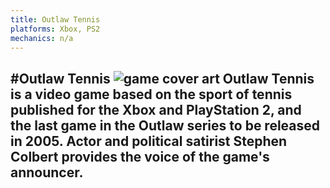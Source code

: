 ```yaml
---
title: Outlaw Tennis
platforms: Xbox, PS2
mechanics: n/a
---
```

#Outlaw Tennis
![game cover art](//images.igdb.com/igdb/image/upload/t_thumb/xcbifkfuyaxxq04wnliq.jpg "Logo Title Text 1")
Outlaw Tennis is a video game based on the sport of tennis published for the Xbox and PlayStation 2, and the last game in the Outlaw series to be released in 2005. Actor and political satirist Stephen Colbert provides the voice of the game's announcer.
-
